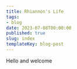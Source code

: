 ```yaml
---
title: Rhiannon's Life
tags:
- blog
date: 2023-07-08T00:00:00
published: true
slug: index
templateKey: blog-post
---
```


Hello and welcome
